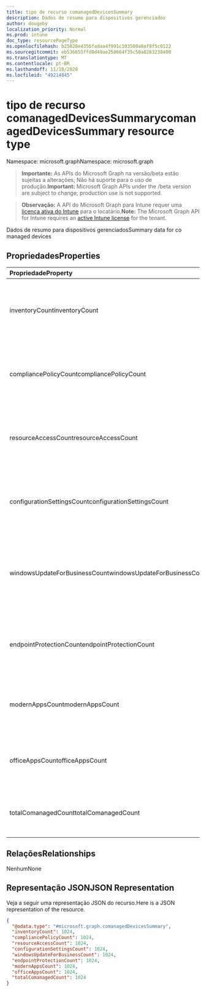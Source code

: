 ```yaml
---
title: tipo de recurso comanagedDevicesSummary
description: Dados de resumo para dispositivos gerenciados
author: dougeby
localization_priority: Normal
ms.prod: intune
doc_type: resourcePageType
ms.openlocfilehash: b25820e4356fadaa4f991c103500a8ef8f5c0122
ms.sourcegitcommit: eb536655ffd8d49ae258664f35c50a8263238400
ms.translationtype: MT
ms.contentlocale: pt-BR
ms.lasthandoff: 11/18/2020
ms.locfileid: "49214845"
---
```

# <a name="comanageddevicessummary-resource-type"></a><span data-ttu-id="756c6-103">tipo de recurso comanagedDevicesSummary</span><span class="sxs-lookup"><span data-stu-id="756c6-103">comanagedDevicesSummary resource type</span></span>

<span data-ttu-id="756c6-104">Namespace: microsoft.graph</span><span class="sxs-lookup"><span data-stu-id="756c6-104">Namespace: microsoft.graph</span></span>

> <span data-ttu-id="756c6-105">**Importante:** As APIs do Microsoft Graph na versão/beta estão sujeitas a alterações; Não há suporte para o uso de produção.</span><span class="sxs-lookup"><span data-stu-id="756c6-105">**Important:** Microsoft Graph APIs under the /beta version are subject to change; production use is not supported.</span></span>

> <span data-ttu-id="756c6-106">**Observação:** A API do Microsoft Graph para Intune requer uma [licença ativa do Intune](https://go.microsoft.com/fwlink/?linkid=839381) para o locatário.</span><span class="sxs-lookup"><span data-stu-id="756c6-106">**Note:** The Microsoft Graph API for Intune requires an [active Intune license](https://go.microsoft.com/fwlink/?linkid=839381) for the tenant.</span></span>

<span data-ttu-id="756c6-107">Dados de resumo para dispositivos gerenciados</span><span class="sxs-lookup"><span data-stu-id="756c6-107">Summary data for co managed devices</span></span>

## <a name="properties"></a><span data-ttu-id="756c6-108">Propriedades</span><span class="sxs-lookup"><span data-stu-id="756c6-108">Properties</span></span>
|<span data-ttu-id="756c6-109">Propriedade</span><span class="sxs-lookup"><span data-stu-id="756c6-109">Property</span></span>|<span data-ttu-id="756c6-110">Tipo</span><span class="sxs-lookup"><span data-stu-id="756c6-110">Type</span></span>|<span data-ttu-id="756c6-111">Descrição</span><span class="sxs-lookup"><span data-stu-id="756c6-111">Description</span></span>|
|:---|:---|:---|
|<span data-ttu-id="756c6-112">inventoryCount</span><span class="sxs-lookup"><span data-stu-id="756c6-112">inventoryCount</span></span>|<span data-ttu-id="756c6-113">Int32</span><span class="sxs-lookup"><span data-stu-id="756c6-113">Int32</span></span>|<span data-ttu-id="756c6-114">Número de dispositivos com Swung de inventário.</span><span class="sxs-lookup"><span data-stu-id="756c6-114">Number of devices with Inventory swung-over.</span></span> <span data-ttu-id="756c6-115">Essa propriedade é somente leitura.</span><span class="sxs-lookup"><span data-stu-id="756c6-115">This property is read-only.</span></span>|
|<span data-ttu-id="756c6-116">compliancePolicyCount</span><span class="sxs-lookup"><span data-stu-id="756c6-116">compliancePolicyCount</span></span>|<span data-ttu-id="756c6-117">Int32</span><span class="sxs-lookup"><span data-stu-id="756c6-117">Int32</span></span>|<span data-ttu-id="756c6-118">Número de dispositivos com o CompliancePolicy de Swung.</span><span class="sxs-lookup"><span data-stu-id="756c6-118">Number of devices with CompliancePolicy swung-over.</span></span> <span data-ttu-id="756c6-119">Essa propriedade é somente leitura.</span><span class="sxs-lookup"><span data-stu-id="756c6-119">This property is read-only.</span></span>|
|<span data-ttu-id="756c6-120">resourceAccessCount</span><span class="sxs-lookup"><span data-stu-id="756c6-120">resourceAccessCount</span></span>|<span data-ttu-id="756c6-121">Int32</span><span class="sxs-lookup"><span data-stu-id="756c6-121">Int32</span></span>|<span data-ttu-id="756c6-122">Número de dispositivos com o ResourceAccess de Swung.</span><span class="sxs-lookup"><span data-stu-id="756c6-122">Number of devices with ResourceAccess swung-over.</span></span> <span data-ttu-id="756c6-123">Essa propriedade é somente leitura.</span><span class="sxs-lookup"><span data-stu-id="756c6-123">This property is read-only.</span></span>|
|<span data-ttu-id="756c6-124">configurationSettingsCount</span><span class="sxs-lookup"><span data-stu-id="756c6-124">configurationSettingsCount</span></span>|<span data-ttu-id="756c6-125">Int32</span><span class="sxs-lookup"><span data-stu-id="756c6-125">Int32</span></span>|<span data-ttu-id="756c6-126">Número de dispositivos com o ConfigurationSettings de Swung.</span><span class="sxs-lookup"><span data-stu-id="756c6-126">Number of devices with ConfigurationSettings swung-over.</span></span> <span data-ttu-id="756c6-127">Essa propriedade é somente leitura.</span><span class="sxs-lookup"><span data-stu-id="756c6-127">This property is read-only.</span></span>|
|<span data-ttu-id="756c6-128">windowsUpdateForBusinessCount</span><span class="sxs-lookup"><span data-stu-id="756c6-128">windowsUpdateForBusinessCount</span></span>|<span data-ttu-id="756c6-129">Int32</span><span class="sxs-lookup"><span data-stu-id="756c6-129">Int32</span></span>|<span data-ttu-id="756c6-130">Número de dispositivos com o WindowsUpdateForBusiness de Swung.</span><span class="sxs-lookup"><span data-stu-id="756c6-130">Number of devices with WindowsUpdateForBusiness swung-over.</span></span> <span data-ttu-id="756c6-131">Essa propriedade é somente leitura.</span><span class="sxs-lookup"><span data-stu-id="756c6-131">This property is read-only.</span></span>|
|<span data-ttu-id="756c6-132">endpointProtectionCount</span><span class="sxs-lookup"><span data-stu-id="756c6-132">endpointProtectionCount</span></span>|<span data-ttu-id="756c6-133">Int32</span><span class="sxs-lookup"><span data-stu-id="756c6-133">Int32</span></span>|<span data-ttu-id="756c6-134">Número de dispositivos com o EndpointProtection de Swung.</span><span class="sxs-lookup"><span data-stu-id="756c6-134">Number of devices with EndpointProtection swung-over.</span></span> <span data-ttu-id="756c6-135">Essa propriedade é somente leitura.</span><span class="sxs-lookup"><span data-stu-id="756c6-135">This property is read-only.</span></span>|
|<span data-ttu-id="756c6-136">modernAppsCount</span><span class="sxs-lookup"><span data-stu-id="756c6-136">modernAppsCount</span></span>|<span data-ttu-id="756c6-137">Int32</span><span class="sxs-lookup"><span data-stu-id="756c6-137">Int32</span></span>|<span data-ttu-id="756c6-138">Número de dispositivos com o ModernApps de Swung.</span><span class="sxs-lookup"><span data-stu-id="756c6-138">Number of devices with ModernApps swung-over.</span></span> <span data-ttu-id="756c6-139">Essa propriedade é somente leitura.</span><span class="sxs-lookup"><span data-stu-id="756c6-139">This property is read-only.</span></span>|
|<span data-ttu-id="756c6-140">officeAppsCount</span><span class="sxs-lookup"><span data-stu-id="756c6-140">officeAppsCount</span></span>|<span data-ttu-id="756c6-141">Int32</span><span class="sxs-lookup"><span data-stu-id="756c6-141">Int32</span></span>|<span data-ttu-id="756c6-142">Número de dispositivos com o Officetreinamento de Swung.</span><span class="sxs-lookup"><span data-stu-id="756c6-142">Number of devices with OfficeApps swung-over.</span></span> <span data-ttu-id="756c6-143">Essa propriedade é somente leitura.</span><span class="sxs-lookup"><span data-stu-id="756c6-143">This property is read-only.</span></span>|
|<span data-ttu-id="756c6-144">totalComanagedCount</span><span class="sxs-lookup"><span data-stu-id="756c6-144">totalComanagedCount</span></span>|<span data-ttu-id="756c6-145">Int32</span><span class="sxs-lookup"><span data-stu-id="756c6-145">Int32</span></span>|<span data-ttu-id="756c6-146">Número de dispositivos de Co-Managed.</span><span class="sxs-lookup"><span data-stu-id="756c6-146">Number of Co-Managed Devices.</span></span> <span data-ttu-id="756c6-147">Essa propriedade é somente leitura.</span><span class="sxs-lookup"><span data-stu-id="756c6-147">This property is read-only.</span></span>|

## <a name="relationships"></a><span data-ttu-id="756c6-148">Relações</span><span class="sxs-lookup"><span data-stu-id="756c6-148">Relationships</span></span>
<span data-ttu-id="756c6-149">Nenhum</span><span class="sxs-lookup"><span data-stu-id="756c6-149">None</span></span>

## <a name="json-representation"></a><span data-ttu-id="756c6-150">Representação JSON</span><span class="sxs-lookup"><span data-stu-id="756c6-150">JSON Representation</span></span>
<span data-ttu-id="756c6-151">Veja a seguir uma representação JSON do recurso.</span><span class="sxs-lookup"><span data-stu-id="756c6-151">Here is a JSON representation of the resource.</span></span>
<!-- {
  "blockType": "resource",
  "@odata.type": "microsoft.graph.comanagedDevicesSummary"
}
-->
``` json
{
  "@odata.type": "#microsoft.graph.comanagedDevicesSummary",
  "inventoryCount": 1024,
  "compliancePolicyCount": 1024,
  "resourceAccessCount": 1024,
  "configurationSettingsCount": 1024,
  "windowsUpdateForBusinessCount": 1024,
  "endpointProtectionCount": 1024,
  "modernAppsCount": 1024,
  "officeAppsCount": 1024,
  "totalComanagedCount": 1024
}
```




